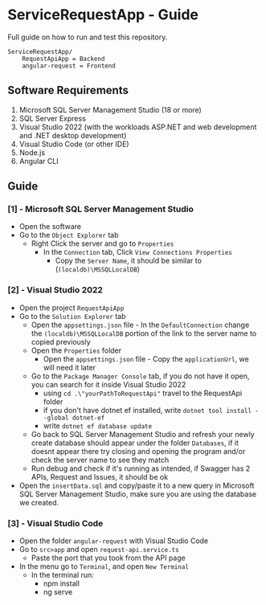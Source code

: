 # ServiceRequestApp - Guide

Full guide on how to run and test this repository.


	ServiceRequestApp/
		RequestApiApp = Backend
		angular-request = Frontend

## Software Requirements
1.	Microsoft SQL Server Management Studio (18 or more)
2.	SQL Server Express
3.	Visual Studio 2022 (with the workloads ASP.NET and web development and .NET desktop development)
4.	Visual Studio Code (or other IDE)
5.	Node.js
6.	Angular CLI

## Guide

### \[1\] - Microsoft SQL Server Management Studio
-	Open the software
-	Go to the `Object Explorer` tab
	-	Right Click the server and go to `Properties`
		-	In the `Connection` tab, Click `View Connections Properties`
			-	Copy the `Server Name`, it should be similar to (`(localdb)\MSSQLLocalDB`) 	


### \[2\] - Visual Studio 2022
-	Open the project `RequestApiApp`
-	Go to the `Solution Explorer` tab
	-	 Open the `appsettings.json` file
		-	In the `DefaultConnection` change the `(localdb)\MSSQLLocalDB` portion of the link to the server name to copied previously
	-	Open the `Properties` folder
		-	 Open the `appsettings.json` file
			-	Copy the `applicationUrl`, we will need it later
	-	Go to the `Package Manager Console` tab, if you do not have it open, you can search for it inside Visual Studio 2022
		- using `cd .\"yourPathToRequestApi"` travel to the RequestApi folder
		- if you don't have dotnet ef installed, write `dotnet tool install --global dotnet-ef`
		- write `dotnet ef database update`
	- Go back to SQL Server Management Studio and refresh your newly create database should appear under the folder `Databases`, if it doesnt appear there try closing and opening the program and/or check the server name to see they match
	- Run debug and check if it's running as intended, if Swagger has 2 APIs, Request and Issues, it should be ok
- Open the `insertData.sql` and copy/paste it to a new query in Microsoft SQL Server Management Studio, make sure you are using the database we created. 

### \[3\] - Visual Studio Code
- Open the folder `angular-request` with Visual Studio Code
- Go to `src>app` and open `request-api.service.ts`
	- Paste the port that you took from the API page
- In the menu go to `Terminal`, and open `New Terminal`
	- In the terminal run:
		- npm install
		- ng serve
